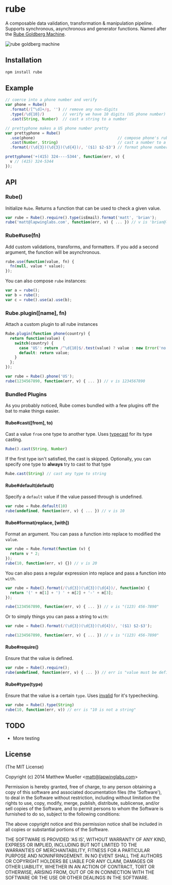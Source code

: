 
# rube

  A composable data validation, transformation & manipulation pipeline. Supports synchronous, asynchronous and generator functions. Named after the [Rube Goldberg Machine](http://en.wikipedia.org/wiki/Rube_Goldberg_machine).

  ![rube goldberg machine](http://upload.wikimedia.org/wikipedia/commons/a/a6/Professor_Lucifer_Butts.gif)

## Installation

```bash
npm install rube
```

## Example

```js
// coerce into a phone number and verify
var phone = Rube()
  .format(/[^\d]+/g, '') // remove any non-digits
  .type(/\d{10}/)        // verify we have 10 digits (US phone number)
  .cast(String, Number)  // cast a string to a number

// prettyphone makes a US phone number pretty
var prettyphone = Rube()
  .use(phone)                                    // compose phone's rube
  .cast(Number, String)                          // cast a number to a string
  .format(/(\d{3})(\d{3})(\d{4})/, '($1) $2-$3') // format phone number

prettyphone('+(415) 324----5344', function(err, v) {
  v // (415) 324-5344
});
```

## API

### Rube()

Initialize `Rube`. Returns a function that can be used to check a given value.

```js
var rube = Rube().require().type(isEmail).format('matt', 'brian');
rube('matt@lapwinglabs.com', function(err, v) { ... }) // v is 'brian@lapwinglabs.com'
```

### Rube#use(fn)

Add custom validations, transforms, and formatters. If you add a second
argument, the function will be asynchronous.

```js
rube.use(function(value, fn) {
  fn(null, value * value);
});
```

You can also compose `rube` instances:

```js
var a = rube();
var b = rube();
var c = rube().use(a).use(b);
```

### Rube.plugin([name], fn)

Attach a custom plugin to all rube instances

```js
Rube.plugin(function phone(country) {
  return function(value) {
    switch(country) {
      case 'US': return /^\d{10}$/.test(value) ? value : new Error('no good');
      default: return value;
    }
  };
});

var rube = Rube().phone('US');
rube(1234567890, function(err, v) { ... }) // v is 1234567890
```

### Bundled Plugins

As you probably noticed, Rube comes bundled with a few plugins off the bat to make things easier.

#### Rube#cast([from], to)

Cast a value `from` one type to another type. Uses [typecast](https://github.com/eivindfjeldstad/typecast) for its type casting.

```js
Rube().cast(String, Number)
```

If the first type isn't satisfied, the cast is skipped. Optionally, you can specify one type to **always** try to cast to that type

```js
Rube.cast(String) // cast any type to string
```

#### Rube#default(default)

Specify a `default` value if the value passed through is undefined.

```js
var rube = Rube.default(10)
rube(undefined, function(err, v) { ... }) // v is 10
```

#### Rube#format(replace, [with])

Format an argument. You can pass a function into replace to modified the `value`.

```js
var rube = Rube.format(function (v) {
  return v * 2;
});
rube(10, function(err, v) {}) // v is 20
```

You can also pass a regular expression into replace and pass a function into `with`.

```js
var rube = Rube().format(/(\d{3})(\d{3})(\d{4})/, function(m) {
  return '(' + m[1] + ') ' + m[2] + '-' + m[3];
});

rube(1234567890, function(err, v) { ... }) // v is "(123) 456-7890"
```

Or to simply things you can pass a string to `with`:

```js
var rube = Rube().format(/(\d{3})(\d{3})(\d{4})/, '($1) $2-$3');

rube(1234567890, function(err, v) { ... }) // v is "(123) 456-7890"
```

#### Rube#require()

Ensure that the value is defined.

```js
var rube = Rube().require();
rube(undefined, function(err, v) { ... }) // err is "value must be defined"
```

#### Rube#type(type)

Ensure that the value is a certain `type`. Uses [invalid](https://github.com/lapwinglabs/invalid) for it's typechecking.

```js
var rube = Rube().type(String)
rube(10, function(err, v)) // err is "10 is not a string"
```

## TODO

- More testing

## License

(The MIT License)

Copyright (c) 2014 Matthew Mueller &lt;matt@lapwinglabs.com&gt;

Permission is hereby granted, free of charge, to any person obtaining
a copy of this software and associated documentation files (the
'Software'), to deal in the Software without restriction, including
without limitation the rights to use, copy, modify, merge, publish,
distribute, sublicense, and/or sell copies of the Software, and to
permit persons to whom the Software is furnished to do so, subject to
the following conditions:

The above copyright notice and this permission notice shall be
included in all copies or substantial portions of the Software.

THE SOFTWARE IS PROVIDED 'AS IS', WITHOUT WARRANTY OF ANY KIND,
EXPRESS OR IMPLIED, INCLUDING BUT NOT LIMITED TO THE WARRANTIES OF
MERCHANTABILITY, FITNESS FOR A PARTICULAR PURPOSE AND NONINFRINGEMENT.
IN NO EVENT SHALL THE AUTHORS OR COPYRIGHT HOLDERS BE LIABLE FOR ANY
CLAIM, DAMAGES OR OTHER LIABILITY, WHETHER IN AN ACTION OF CONTRACT,
TORT OR OTHERWISE, ARISING FROM, OUT OF OR IN CONNECTION WITH THE
SOFTWARE OR THE USE OR OTHER DEALINGS IN THE SOFTWARE.
